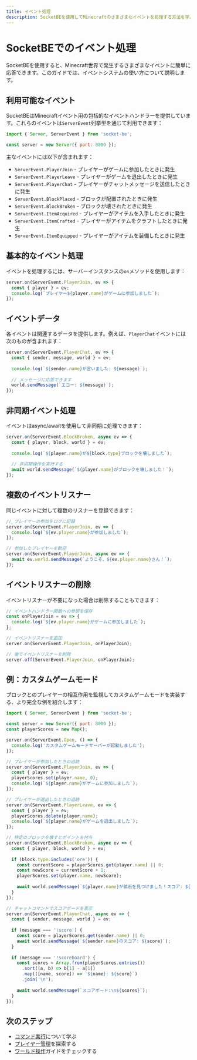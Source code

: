 ```yaml
---
title: イベント処理
description: SocketBEを使用してMinecraftのさまざまなイベントを処理する方法を学ぶ
---
```


# SocketBEでのイベント処理

SocketBEを使用すると、Minecraft世界で発生するさまざまなイベントに簡単に応答できます。このガイドでは、イベントシステムの使い方について説明します。

## 利用可能なイベント

SocketBEはMinecraftイベント用の包括的なイベントハンドラーを提供しています。これらのイベントは`ServerEvent`列挙型を通じて利用できます：

```js
import { Server, ServerEvent } from 'socket-be';

const server = new Server({ port: 8000 });
```

主なイベントには以下が含まれます：

- `ServerEvent.PlayerJoin` - プレイヤーがゲームに参加したときに発生
- `ServerEvent.PlayerLeave` - プレイヤーがゲームを退出したときに発生
- `ServerEvent.PlayerChat` - プレイヤーがチャットメッセージを送信したときに発生
- `ServerEvent.BlockPlaced` - ブロックが配置されたときに発生
- `ServerEvent.BlockBroken` - ブロックが壊されたときに発生
- `ServerEvent.ItemAcquired` - プレイヤーがアイテムを入手したときに発生
- `ServerEvent.ItemCrafted` - プレイヤーがアイテムをクラフトしたときに発生
- `ServerEvent.ItemEquipped` - プレイヤーがアイテムを装備したときに発生

## 基本的なイベント処理

イベントを処理するには、サーバーインスタンスの`on`メソッドを使用します：

```js
server.on(ServerEvent.PlayerJoin, ev => {
  const { player } = ev;
  console.log(`プレイヤー${player.name}がゲームに参加しました`);
});
```

## イベントデータ

各イベントは関連するデータを提供します。例えば、`PlayerChat`イベントには次のものが含まれます：

```js
server.on(ServerEvent.PlayerChat, ev => {
  const { sender, message, world } = ev;
  
  console.log(`${sender.name}が言いました: ${message}`);
  
  // メッセージに応答できます
  world.sendMessage(`エコー: ${message}`);
});
```

## 非同期イベント処理

イベントはasync/awaitを使用して非同期に処理できます：

```js
server.on(ServerEvent.BlockBroken, async ev => {
  const { player, block, world } = ev;
  
  console.log(`${player.name}が${block.type}ブロックを壊しました`);
  
  // 非同期操作を実行する
  await world.sendMessage(`${player.name}がブロックを壊しました！`);
});
```

## 複数のイベントリスナー

同じイベントに対して複数のリスナーを登録できます：

```js
// プレイヤーの参加をログに記録
server.on(ServerEvent.PlayerJoin, ev => {
  console.log(`${ev.player.name}が参加しました`);
});

// 参加したプレイヤーを歓迎
server.on(ServerEvent.PlayerJoin, async ev => {
  await ev.world.sendMessage(`ようこそ、${ev.player.name}さん！`);
});
```

## イベントリスナーの削除

イベントリスナーが不要になった場合は削除することもできます：

```js
// イベントハンドラー関数への参照を保存
const onPlayerJoin = ev => {
  console.log(`${ev.player.name}がゲームに参加しました`);
};

// イベントリスナーを追加
server.on(ServerEvent.PlayerJoin, onPlayerJoin);

// 後でイベントリスナーを削除
server.off(ServerEvent.PlayerJoin, onPlayerJoin);
```

## 例：カスタムゲームモード

ブロックとのプレイヤーの相互作用を監視してカスタムゲームモードを実装する、より完全な例を紹介します：

```js
import { Server, ServerEvent } from 'socket-be';

const server = new Server({ port: 8000 });
const playerScores = new Map();

server.on(ServerEvent.Open, () => {
  console.log('カスタムゲームモードサーバーが起動しました');
});

// プレイヤーが参加したときの追跡
server.on(ServerEvent.PlayerJoin, ev => {
  const { player } = ev;
  playerScores.set(player.name, 0);
  console.log(`${player.name}がゲームに参加しました`);
});

// プレイヤーが退出したときの追跡
server.on(ServerEvent.PlayerLeave, ev => {
  const { player } = ev;
  playerScores.delete(player.name);
  console.log(`${player.name}がゲームを退出しました`);
});

// 特定のブロックを壊すとポイントを付与
server.on(ServerEvent.BlockBroken, async ev => {
  const { player, block, world } = ev;
  
  if (block.type.includes('ore')) {
    const currentScore = playerScores.get(player.name) || 0;
    const newScore = currentScore + 1;
    playerScores.set(player.name, newScore);
    
    await world.sendMessage(`${player.name}が鉱石を見つけました！スコア: ${newScore}`);
  }
});

// チャットコマンドでスコアボードを表示
server.on(ServerEvent.PlayerChat, async ev => {
  const { sender, message, world } = ev;
  
  if (message === '!score') {
    const score = playerScores.get(sender.name) || 0;
    await world.sendMessage(`${sender.name}のスコア: ${score}`);
  }
  
  if (message === '!scoreboard') {
    const scores = Array.from(playerScores.entries())
      .sort((a, b) => b[1] - a[1])
      .map(([name, score]) => `${name}: ${score}`)
      .join('\n');
    
    await world.sendMessage(`スコアボード:\n${scores}`);
  }
});
```

## 次のステップ

- [コマンド実行](/ja/guides/command-execution/)について学ぶ
- [プレイヤー管理](/ja/guides/player-management/)を探索する
- [ワールド操作](/ja/guides/world-manipulation/)ガイドをチェックする
